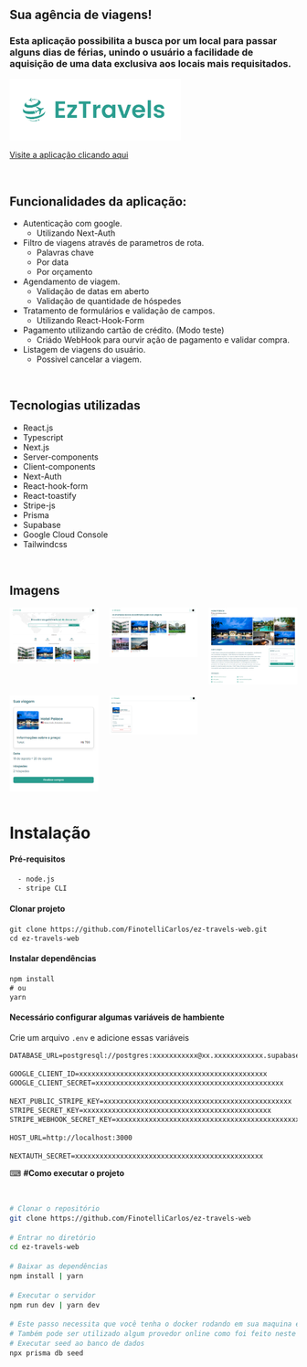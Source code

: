 ## Sua agência de viagens!

### Esta aplicação possibilita a busca por um local para passar alguns dias de férias, unindo o usuário a facilidade de aquisição de uma data exclusiva aos locais mais requisitados.

<img src="public/logo.png" alt="logo" width="300">

[Visite a aplicação clicando aqui](https://ez-travels-web.vercel.app)

<br>

## Funcionalidades da aplicação:

- Autenticação com google.
  - Utilizando Next-Auth
- Filtro de viagens através de parametros de rota.
  - Palavras chave
  - Por data
  - Por orçamento
- Agendamento de viagem.
  - Validação de datas em aberto
  - Validação de quantidade de hóspedes
- Tratamento de formulários e validação de campos.
  - Utilizando React-Hook-Form
- Pagamento utilizando cartão de crédito. (Modo teste)
  - Criádo WebHook para ourvir ação de pagamento e validar compra.
- Listagem de viagens do usuário.
  - Possivel cancelar a viagem.

<br>

## Tecnologias utilizadas

- React.js
- Typescript
- Next.js
- Server-components
- Client-components
- Next-Auth
- React-hook-form
- React-toastify
- Stripe-js
- Prisma
- Supabase
- Google Cloud Console
- Tailwindcss

<br>

## Imagens

<div style="display: grid; grid-template-columns: repeat(3, 1fr); gap: 20px;">
<img src="public/home.png" width="300">
<img src="public/search.png" width="300">
<img src="public/travel-details.png" width="300">
<img src="public/confirmation.png" width="300">
<img src="public/my-travels.png" width="300">
</div>

<br>

# Instalação
#### Pré-requisitos

```
  - node.js
  - stripe CLI
```

#### Clonar projeto

```
git clone https://github.com/FinotelliCarlos/ez-travels-web.git
cd ez-travels-web
```

#### Instalar dependências 

```
npm install
# ou
yarn
```

#### Necessário configurar algumas variáveis de hambiente
Crie um arquivo `.env` e adicione essas variáveis

```env
DATABASE_URL=postgresql://postgres:xxxxxxxxxxx@xx.xxxxxxxxxxxx.supabase.co:5432/postgres

GOOGLE_CLIENT_ID=xxxxxxxxxxxxxxxxxxxxxxxxxxxxxxxxxxxxxxxxxxxxxx
GOOGLE_CLIENT_SECRET=xxxxxxxxxxxxxxxxxxxxxxxxxxxxxxxxxxxxxxxxxxxxxx

NEXT_PUBLIC_STRIPE_KEY=xxxxxxxxxxxxxxxxxxxxxxxxxxxxxxxxxxxxxxxxxxxxxx
STRIPE_SECRET_KEY=xxxxxxxxxxxxxxxxxxxxxxxxxxxxxxxxxxxxxxxxxxxxxx
STRIPE_WEBHOOK_SECRET_KEY=xxxxxxxxxxxxxxxxxxxxxxxxxxxxxxxxxxxxxxxxxxxxxx

HOST_URL=http://localhost:3000

NEXTAUTH_SECRET=xxxxxxxxxxxxxxxxxxxxxxxxxxxxxxxxxxxxxxxxxxxxxx
```

  ⌨ <strong>#Como executar o projeto</strong>

<br>

```bash
# Clonar o repositório
git clone https://github.com/FinotelliCarlos/ez-travels-web

# Entrar no diretório
cd ez-travels-web

# Baixar as dependências
npm install | yarn

# Executar o servidor
npm run dev | yarn dev

# Este passo necessita que você tenha o docker rodando em sua maquina e tenha a imagem postgress instalada
# Também pode ser utilizado algum provedor online como foi feito neste projeto e inserir o link de conecção a .env DATABASE_URL
# Executar seed ao banco de dados
npx prisma db seed

```

</div>
